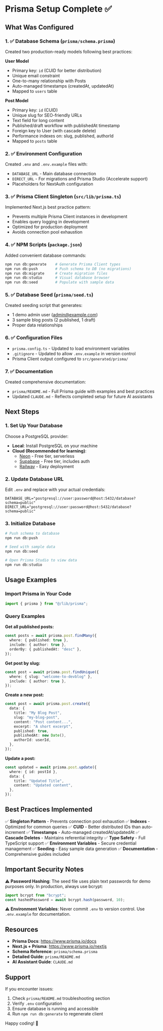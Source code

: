# Prisma Setup Complete ✅

## What Was Configured

### 1. ✅ Database Schema (`prisma/schema.prisma`)
Created two production-ready models following best practices:

**User Model**
- Primary key: `id` (CUID for better distribution)
- Unique email constraint
- One-to-many relationship with Posts
- Auto-managed timestamps (createdAt, updatedAt)
- Mapped to `users` table

**Post Model**
- Primary key: `id` (CUID)
- Unique slug for SEO-friendly URLs
- Text field for long content
- Published/draft workflow with publishedAt timestamp
- Foreign key to User (with cascade delete)
- Performance indexes on: slug, published, authorId
- Mapped to `posts` table

### 2. ✅ Environment Configuration
Created `.env` and `.env.example` files with:
- `DATABASE_URL` - Main database connection
- `DIRECT_URL` - For migrations and Prisma Studio (Accelerate support)
- Placeholders for NextAuth configuration

### 3. ✅ Prisma Client Singleton (`src/lib/prisma.ts`)
Implemented Next.js best practice pattern:
- Prevents multiple Prisma Client instances in development
- Enables query logging in development
- Optimized for production deployment
- Avoids connection pool exhaustion

### 4. ✅ NPM Scripts (`package.json`)
Added convenient database commands:
```bash
npm run db:generate    # Generate Prisma Client types
npm run db:push        # Push schema to DB (no migrations)
npm run db:migrate     # Create migration files
npm run db:studio      # Visual database browser
npm run db:seed        # Populate with sample data
```

### 5. ✅ Database Seed (`prisma/seed.ts`)
Created seeding script that generates:
- 1 demo admin user (admin@example.com)
- 3 sample blog posts (2 published, 1 draft)
- Proper data relationships

### 6. ✅ Configuration Files
- `prisma.config.ts` - Updated to load environment variables
- `.gitignore` - Updated to allow `.env.example` in version control
- Prisma Client output configured to `src/generated/prisma/`

### 7. ✅ Documentation
Created comprehensive documentation:
- `prisma/README.md` - Full Prisma guide with examples and best practices
- Updated `CLAUDE.md` - Reflects completed setup for future AI assistants

## Next Steps

### 1. Set Up Your Database
Choose a PostgreSQL provider:
- **Local**: Install PostgreSQL on your machine
- **Cloud (Recommended for learning)**:
  - [Neon](https://neon.tech) - Free tier, serverless
  - [Supabase](https://supabase.com) - Free tier, includes auth
  - [Railway](https://railway.app) - Easy deployment

### 2. Update Database URL
Edit `.env` and replace with your actual credentials:
```env
DATABASE_URL="postgresql://user:password@host:5432/database?schema=public"
DIRECT_URL="postgresql://user:password@host:5432/database?schema=public"
```

### 3. Initialize Database
```bash
# Push schema to database
npm run db:push

# Seed with sample data
npm run db:seed

# Open Prisma Studio to view data
npm run db:studio
```

## Usage Examples

### Import Prisma in Your Code
```typescript
import { prisma } from "@/lib/prisma";
```

### Query Examples

**Get all published posts:**
```typescript
const posts = await prisma.post.findMany({
  where: { published: true },
  include: { author: true },
  orderBy: { publishedAt: "desc" },
});
```

**Get post by slug:**
```typescript
const post = await prisma.post.findUnique({
  where: { slug: "welcome-to-devblog" },
  include: { author: true },
});
```

**Create a new post:**
```typescript
const post = await prisma.post.create({
  data: {
    title: "My Blog Post",
    slug: "my-blog-post",
    content: "Post content...",
    excerpt: "A short excerpt",
    published: true,
    publishedAt: new Date(),
    authorId: userId,
  },
});
```

**Update a post:**
```typescript
const updated = await prisma.post.update({
  where: { id: postId },
  data: {
    title: "Updated Title",
    content: "Updated content",
  },
});
```

## Best Practices Implemented

✅ **Singleton Pattern** - Prevents connection pool exhaustion
✅ **Indexes** - Optimized for common queries
✅ **CUID** - Better distributed IDs than auto-increment
✅ **Timestamps** - Auto-managed createdAt/updatedAt
✅ **Cascade Deletes** - Maintains referential integrity
✅ **Type Safety** - Full TypeScript support
✅ **Environment Variables** - Secure credential management
✅ **Seeding** - Easy sample data generation
✅ **Documentation** - Comprehensive guides included

## Important Security Notes

⚠️ **Password Hashing**: The seed file uses plain text passwords for demo purposes only. In production, always use bcrypt:

```typescript
import bcrypt from "bcrypt";
const hashedPassword = await bcrypt.hash(password, 10);
```

⚠️ **Environment Variables**: Never commit `.env` to version control. Use `.env.example` for documentation.

## Resources

- **Prisma Docs**: https://www.prisma.io/docs
- **Next.js + Prisma**: https://www.prisma.io/nextjs
- **Schema Reference**: `prisma/schema.prisma`
- **Detailed Guide**: `prisma/README.md`
- **AI Assistant Guide**: `CLAUDE.md`

## Support

If you encounter issues:
1. Check `prisma/README.md` troubleshooting section
2. Verify `.env` configuration
3. Ensure database is running and accessible
4. Run `npm run db:generate` to regenerate client

Happy coding! 🚀
